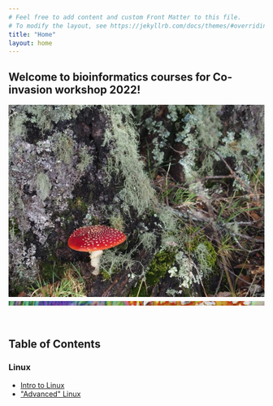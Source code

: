 ```yaml
---
# Feel free to add content and custom Front Matter to this file.
# To modify the layout, see https://jekyllrb.com/docs/themes/#overriding-theme-defaults
title: "Home"
layout: home
---
```


## Welcome to bioinformatics courses for Co-invasion workshop 2022!

![Amanita muscaria](/img/Amuscaria.jpeg)
![band](/img/band.png)

<br/>

## Table of Contents
### Linux
- [Intro to Linux](Linux/Intro)  
- ["Advanced" Linux](Linux/Advance)
